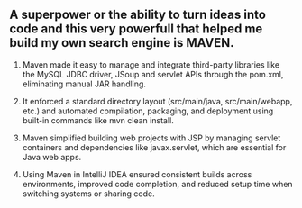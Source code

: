 ## A superpower or the ability to turn ideas into code and this very powerfull that helped me build my own search engine is MAVEN.

1. Maven made it easy to manage and integrate third-party libraries like the MySQL JDBC driver, JSoup and servlet APIs through the pom.xml, eliminating manual JAR handling.

2. It enforced a standard directory layout (src/main/java, src/main/webapp, etc.) and automated compilation, packaging, and deployment using built-in commands like mvn clean install.

3. Maven simplified building web projects with JSP by managing servlet containers and dependencies like javax.servlet, which are essential for Java web apps.

4. Using Maven in IntelliJ IDEA ensured consistent builds across environments, improved code completion, and reduced setup time when switching systems or sharing code.
